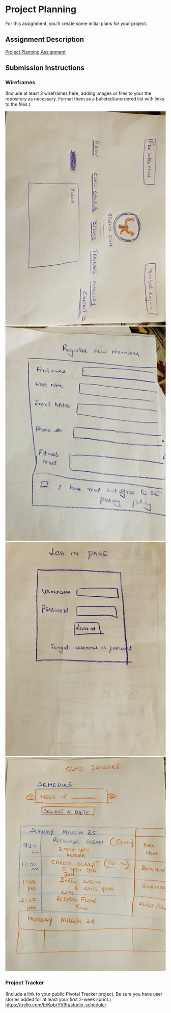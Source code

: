 # Project Planning
For this assignment, you'll create some initial plans for your project.

## Assignment Description
[Project Planning Assignment](https://education.launchcode.org/liftoff/assignments/planning/)

## Submission Instructions

### Wireframes

(Include at least 3 wireframes here, adding images or files to your the repository as necessary. Format them as a bulleted/unordered list with links to the files.)


![WF1](https://github.com/njoseph5/liftoff-assignments/blob/master/P3-Project_Planning/wireframes/IMG_1361.jpg)
![WF2](https://github.com/njoseph5/liftoff-assignments/blob/master/P3-Project_Planning/wireframes/IMG_1362.jpg)
![WF3](https://github.com/njoseph5/liftoff-assignments/blob/master/P3-Project_Planning/wireframes/IMG_1363.jpg)
![WF4](https://github.com/njoseph5/liftoff-assignments/blob/master/P3-Project_Planning/wireframes/IMG_1364.jpg)



### Project Tracker

(Include a link to your public Pivotal Tracker project. Be sure you have user stories added for at least your first 2-week sprint.)
https://trello.com/b/KpbrYV9h/studio-scheduler
